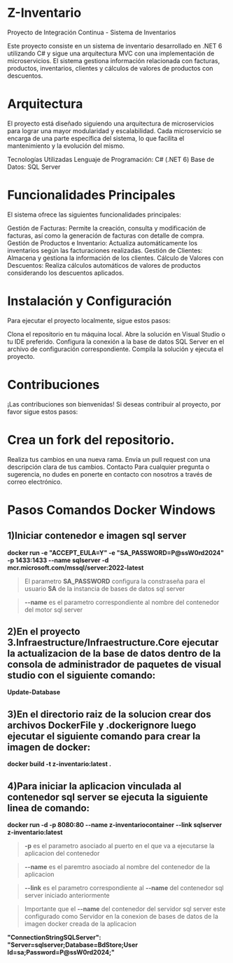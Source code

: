 # Z-Inventario
Proyecto de Integración Continua - Sistema de Inventarios

Este proyecto consiste en un sistema de inventario desarrollado en .NET 6 utilizando C# y sigue una arquitectura MVC con una implementación de microservicios. El sistema gestiona información relacionada con facturas, productos, inventarios, clientes y cálculos de valores de productos con descuentos.

# Arquitectura

El proyecto está diseñado siguiendo una arquitectura de microservicios para lograr una mayor modularidad y escalabilidad. Cada microservicio se encarga de una parte específica del sistema, lo que facilita el mantenimiento y la evolución del mismo.

Tecnologías Utilizadas
Lenguaje de Programación: C# (.NET 6)
Base de Datos: SQL Server

# Funcionalidades Principales

El sistema ofrece las siguientes funcionalidades principales:

Gestión de Facturas: Permite la creación, consulta y modificación de facturas, así como la generación de facturas con detalle de compra.
Gestión de Productos e Inventario: Actualiza automáticamente los inventarios según las facturaciones realizadas.
Gestión de Clientes: Almacena y gestiona la información de los clientes.
Cálculo de Valores con Descuentos: Realiza cálculos automáticos de valores de productos considerando los descuentos aplicados.

# Instalación y Configuración

Para ejecutar el proyecto localmente, sigue estos pasos:

Clona el repositorio en tu máquina local.
Abre la solución en Visual Studio o tu IDE preferido.
Configura la conexión a la base de datos SQL Server en el archivo de configuración correspondiente.
Compila la solución y ejecuta el proyecto.

# Contribuciones

¡Las contribuciones son bienvenidas! Si deseas contribuir al proyecto, por favor sigue estos pasos:

# Crea un fork del repositorio.
Realiza tus cambios en una nueva rama.
Envía un pull request con una descripción clara de tus cambios.
Contacto
Para cualquier pregunta o sugerencia, no dudes en ponerte en contacto con nosotros a través de correo electrónico.

# Pasos Comandos Docker Windows 

## 1)Iniciar contenedor e imagen sql server

**docker run -e "ACCEPT_EULA=Y" -e "SA_PASSWORD=P@ssW0rd2024" -p 1433:1433 --name sqlserver -d mcr.microsoft.com/mssql/server:2022-latest**

>El parametro **SA_PASSWORD** configura la constraseña para el usuario **SA** de la instancia de bases de datos sql server

> **--name** es el parametro correspondiente al nombre del contenedor del motor sql server

## 2)En el proyecto **3.Infraestructure/Infraestructure.Core** ejecutar la actualizacion de la base de datos dentro de la consola de administrador de paquetes de visual studio con el siguiente comando:

**Update-Database**

## 3)En el directorio raiz de la solucion  crear dos archivos **DockerFile** y **.dockerignore** luego ejecutar el siguiente comando para crear la imagen de docker:

**docker build -t z-inventario:latest .**

## 4)Para iniciar la aplicacion vinculada al contenedor sql server se ejecuta la siguiente linea de comando:

**docker run -d -p 8080:80 --name z-inventariocontainer --link sqlserver z-inventario:latest**
>**-p** es el parametro asociado al puerto en el que va a ejecutarse la aplicacion del contenedor

>**--name** es el paremtro asociado al nombre del contenedor de la aplicacion

>**--link** es el parametro correspondiente al **--name** del contenedor sql server iniciado anteriormente

>Importante que el **--name** del contenedor del servidor sql server este configurado como Servidor en la conexion de bases de datos de la imagen docker creada de la aplicacion

**"ConnectionStringSQLServer": "Server=sqlserver;Database=BdStore;User Id=sa;Password=P@ssW0rd2024;"**
